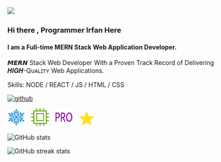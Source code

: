 ![](https://www.facebook.com/photo/?fbid=163606246624227&set=a.110770785241107&__cft__[0]=AZWfcPv4cGDjo6EY7Qu_vF-FBNzrK_DQIcwzXUIrmXivdKTyB82snYwhaYOFiJ3yUbhVUjxFdTYv7aCGuLd_87c3_OGbAu4gTKVdb3itwAUCRR1M57ufRKVFDOghKmpIEq7c1LOVsIzZQyDTO1TYjd9eyBQ5DoHXIeHtK8IiQr0ZSQ&__tn__=EH-R)

### Hi there , Programmer Irfan Here
#### I am a Full-time MERN Stack Web Application Developer.


𝙈𝙀𝙍𝙉 Stack Web Developer With a Proven Track Record of Delivering 𝑯𝑰𝑮𝑯-Qᴜᴀʟɪᴛʏ Web Applications.

Skills: NODE / REACT / JS / HTML / CSS



[<img src='https://cdn.jsdelivr.net/npm/simple-icons@3.0.1/icons/github.svg' alt='github' height='40'>](https://github.com/programmerirfan)  

<a href='https://archiveprogram.github.com/'><img src='https://raw.githubusercontent.com/acervenky/animated-github-badges/master/assets/acbadge.gif' width='40' height='40'></a> <a href='https://docs.github.com/en/developers'><img src='https://raw.githubusercontent.com/acervenky/animated-github-badges/master/assets/devbadge.gif' width='40' height='40'></a> <a href='https://github.com/pricing'><img src='https://raw.githubusercontent.com/acervenky/animated-github-badges/master/assets/pro.gif' width='40' height='40'></a> <a href='https://stars.github.com/'><img src='https://raw.githubusercontent.com/acervenky/animated-github-badges/master/assets/starbadge.gif' width='35' height='35'></a> 

![GitHub stats](https://github-readme-stats.vercel.app/api?username=programmerirfan&show_icons=true)  

![GitHub streak stats](https://streak-stats.demolab.com/?user=programmerirfan)  

